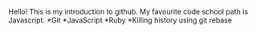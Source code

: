 Hello! This is my introduction to github.
My favourite code school path is Javascript.
*Git
*JavaScript
*Ruby
*Killing history using git rebase

